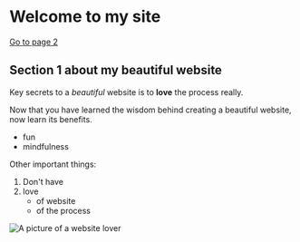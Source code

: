 # Welcome to my site

[Go to page 2](page2.html)

## Section 1 about my beautiful website

Key secrets to a _beautiful_ website is to __love__ the process really. 

Now that you have learned the wisdom behind creating a beautiful website, now learn its benefits. 
- fun 
- mindfulness 

Other important things:
1. Don't have 
2. love 
   - of website 
   - of the process 
 
 ![A picture of a website lover](https://www.neura.edu.au/wp-content/uploads/2021/02/Saurab-Sharma.png)
